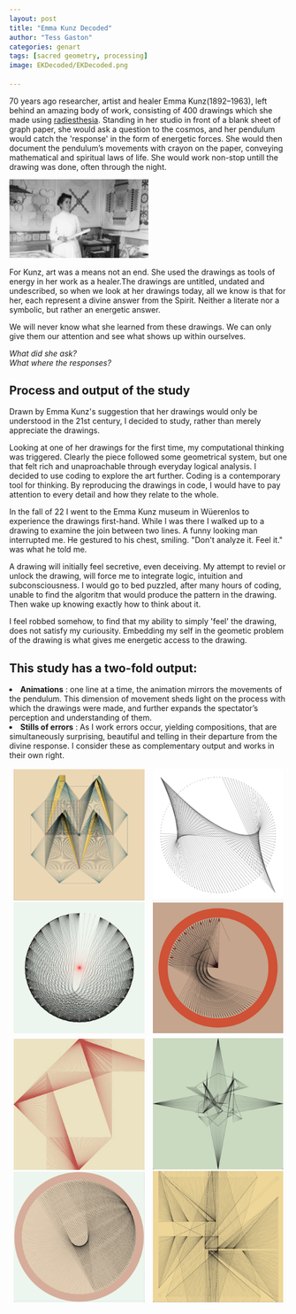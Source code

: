```yaml
---
layout: post
title: "Emma Kunz Decoded"
author: "Tess Gaston"
categories: genart
tags: [sacred geometry, processing]
image: EKDecoded/EKDecoded.png

---
```





<p>70 years ago researcher, artist and healer Emma Kunz(1892–1963), left behind an amazing body of work,
            consisting of 400 drawings which she made using <a href="https://en.wikipedia.org/wiki/Radiesthesia" target="blank">radiesthesia</a>. 
            Standing in her studio in front of a blank sheet of graph paper, she would ask a question to the cosmos, and her pendulum would catch the 'response' in the form of energetic forces.  She would then document the pendulum’s movements with crayon on the paper, conveying mathematical and spiritual laws of life. She would work non-stop untill the drawing was done, often through the night.</p>

<img src="assets/img/EKDecoded/EKstudioportrait.jpg" width="50%" height="auto">


<p>For Kunz, art was a means not an end. She used the drawings as tools of energy in her work as a healer.The drawings are untitled, undated and undescribed, so when we look at her drawings today, all we know is that for her, each represent a divine answer from the Spirit. 
Neither a literate nor a symbolic, but rather an energetic answer. </p>

<p> We will never know what she learned from these drawings. We can only give them our attention and see what shows up within ourselves.</p>

 <cite>
                What did she ask? <br>
                What where the responses?        
            </cite>




## Process and output of the study


   <p>Drawn by Emma Kunz's suggestion that her drawings would only be understood in the 21st century, I decided to study, rather than merely appreciate the drawings.</p>
                    
   <p> Looking at one of her drawings for the first time, my computational thinking was triggered. Clearly the piece followed some geometrical system, but one that felt rich and unaproachable through everyday logical analysis.  I decided to use coding to explore the art further. Coding is a contemporary tool for thinking. By reproducing the drawings in code, I would have to pay attention to every detail and how they relate to the whole.
   </p>



<p>In the fall of 22 I went to the Emma Kunz museum in Wüerenlos to experience the drawings first-hand. While I was there I walked up to a drawing to examine the join between two lines. A funny looking man interrupted me. He gestured to his chest, smiling. "Don't analyze it. Feel it." was what he told me.</p>

<p>
A drawing will initially feel secretive, even deceiving.  
My attempt to reviel or unlock the drawing, will force me to integrate logic, intuition and subconsciousness.  I would go to bed puzzled, after many hours of coding, unable to find the algoritm that would produce the pattern in the drawing. Then wake up knowing exactly how to think about it.

I feel robbed somehow, to find that my ability to simply 'feel' the drawing, does not satisfy my curiousity. Embedding my self in the geometic problem of the drawing is what gives me energetic access to the drawing. </p>


           


## This study has a two-fold output: 
   <li>
  <strong>Animations</strong> : one line at a time, the animation mirrors the movements of the pendulum. 
This dimension of movement sheds light on the process with which the drawings were made, and further expands the spectator’s perception and understanding of them. 
 </li>
                            
   <li>
                                <strong>Stills of errors</strong> :
      As I work errors occur, yielding compositions, that are simultaneously surprising, beautiful and telling in their departure from the divine response. 
      I consider these as complementary output and works in their own right.
                            </li>
 <table>
  <tr>
    <td style="border: 1px solid white">
<img src="assets/img/EKDecoded/EK1_error.png">
<img src="assets/img/EKDecoded/EK2_error.png">
</td>
 <td style="border: 1px solid white">
<img src="assets/img/EKDecoded/EKX_error.jpg">
<img src="assets/img/EKDecoded/EK6_error.png">
</td>
</tr>
<tr>
  <td style="border: 1px solid white">
<img src="assets/img/EKDecoded/EK5_error.jpg">
<img src="assets/img/EKDecoded/EK3_error.png">
</td>
 <td style="border: 1px solid white">
<img src="assets/img/EKDecoded/EK8_error.png">
<img src="assets/img/EKDecoded/EK11_error.png">
</td>
</tr>
 </table>
                  
                      